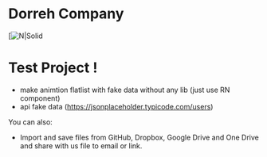 # Dorreh Company

[![N|Solid](https://reactnativeexample.com/content/images/2020/07/React-Native-Vega-Scroll-List.gif)

# Test Project !

  - make animtion flatlist with fake data without any lib (just use RN component)
  - api fake data (https://jsonplaceholder.typicode.com/users)


You can also:
  - Import and save files from GitHub, Dropbox, Google Drive and One Drive
  and share with us file to email or link.
 
